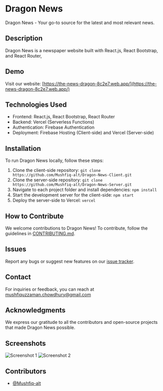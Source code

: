 # Dragon News

Dragon News - Your go-to source for the latest and most relevant news.

## Description

Dragon News is a newspaper website built with React.js, React Bootstrap, and React Router, 

## Demo

Visit our website: [https://the-news-dragon-8c2e7.web.app/](https://the-news-dragon-8c2e7.web.app/)

## Technologies Used

- Frontend: React.js, React Bootstrap, React Router
- Backend: Vercel (Serverless Functions)
- Authentication: Firebase Authentication
- Deployment: Firebase Hosting (Client-side) and Vercel (Server-side)

## Installation

To run Dragon News locally, follow these steps:

1. Clone the client-side repository: `git clone https://github.com/Mushfiq-alt/Dragon-News-Client.git`
2. Clone the server-side repository: `git clone https://github.com/Mushfiq-alt/Dragon-News-Server.git`
3. Navigate to each project folder and install dependencies: `npm install`
4. Start the development server for the client-side: `npm start`
5. Deploy the server-side to Vercel: `vercel`


## How to Contribute

We welcome contributions to Dragon News! To contribute, follow the guidelines in [CONTRIBUTING.md](https://github.com/Mushfiq-alt/Dragon-News-Client/blob/main/CONTRIBUTING.md).

## Issues

Report any bugs or suggest new features on our [issue tracker](https://github.com/Mushfiq-alt/Dragon-News-Client/issues).


## Contact

For inquiries or feedback, you can reach at mushfiquzzaman.chowdhury@gmail.com

## Acknowledgments

We express our gratitude to all the contributors and open-source projects that made Dragon News possible.

## Screenshots

![Screenshot 1](https://example.com/screenshot1.png)
![Screenshot 2](https://example.com/screenshot2.png)

## Contributors

- [@Mushfiq-alt](https://github.com/Mushfiq-alt)
